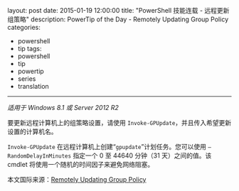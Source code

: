 ﻿layout: post
date: 2015-01-19 12:00:00
title: "PowerShell 技能连载 - 远程更新组策略"
description: PowerTip of the Day - Remotely Updating Group Policy
categories:
- powershell
- tip
tags:
- powershell
- tip
- powertip
- series
- translation
---
_适用于 Windows 8.1 或 Server 2012 R2_

要更新远程计算机上的组策略设置，请使用 `Invoke-GPUpdate`，并且传入希望更新设置的计算机名。

`Invoke-GPUpdate` 在远程计算机上创建“`gpupdate`”计划任务。您可以使用 `–RandomDelayInMinutes` 指定一个 0 至 44640 分钟（31 天）之间的值。该 cmdlet 将使用一个随机的时间因子来避免网络阻塞。

<!--more-->
本文国际来源：[Remotely Updating Group Policy](http://community.idera.com/powershell/powertips/b/tips/posts/remotely-updating-group-policy)
